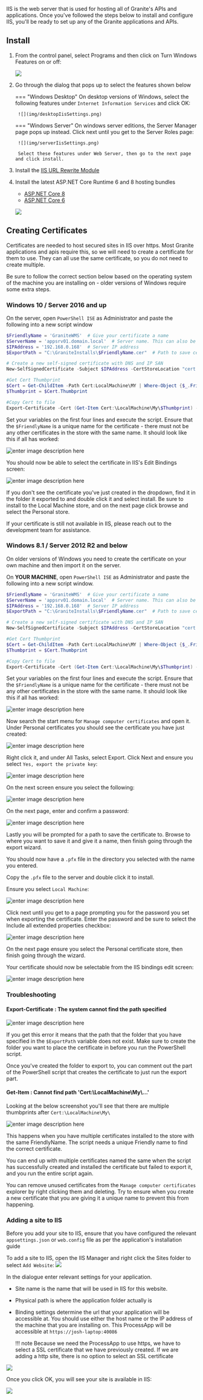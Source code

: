 IIS is the web server that is used for hosting all of Granite's APIs and applications.
Once you've followed the steps below to install and configure IIS, you'll be ready to set up any of the Granite applications and APIs.

## Install

1. From the control panel, select Programs and then click on Turn Windows Features on or off:

    ![](img/controlPanelWindowsFeatures.png)


2. Go through the dialog that pops up to select the features shown below

    === "Windows Desktop"
        On desktop versions of Windows, select the following features under `Internet Information Services` and click OK:

        ![](img/desktopIisSettings.png)

    === "Windows Server"
        On windows server editions, the Server Manager page pops up instead. Click next until you get to the Server Roles page:

        ![](img/serverIisSettings.png)

        Select these features under Web Server, then go to the next page and click install.

3. Install the [IIS URL Rewrite Module](https://download.microsoft.com/download/1/2/8/128E2E22-C1B9-44A4-BE2A-5859ED1D4592/rewrite_amd64_en-US.msi)

4. Install the latest ASP.NET Core Runtime 6 and 8 hosting bundles

    - [ASP.NET Core 8](https://dotnet.microsoft.com/en-us/download/dotnet/8.0)
    - [ASP.NET Core 6](https://dotnet.microsoft.com/en-us/download/dotnet/6.0)

    ![](img/hostingBundle.png)


## Creating Certificates

Certificates are needed to host secured sites in IIS over https. 
Most Granite applications and apis require this, so we will need to create a certificate for them to use.
They can all use the same certificate, so you do not need to create multiple.

Be sure to follow the correct section below based on the operating system of the machine you are installing on - older versions of Windows require some extra steps.

### Windows 10 / Server 2016 and up
On the server, open `PowerShell ISE` as Administrator and paste the following into a new script window

```powershell
$FriendlyName = 'GraniteWMS'  # Give your certificate a name
$ServerName = 'appsrv01.domain.local'  # Server name. This can also be just appsrv01
$IPAddress = '192.168.0.168'  # Server IP address
$ExportPath = "C:\GraniteInstalls\$FriendlyName.cer"  # Path to save certificate to

# Create a new self-signed certificate with DNS and IP SAN
New-SelfSignedCertificate -Subject $IPAddress -CertStoreLocation "cert:\LocalMachine\My" -FriendlyName $FriendlyName  -TextExtension @("2.5.29.17={text}dns=$ServerName &ipaddress=$IPAddress") 

#Get Cert Thumbprint
$Cert = Get-ChildItem -Path Cert:LocalMachine\MY | Where-Object {$_.FriendlyName -Match $FriendlyName} | Select-Object Thumbprint
$Thumbprint = $Cert.Thumbprint

#Copy Cert to file
Export-Certificate -Cert (Get-Item Cert:\LocalMachine\My\$Thumbprint) -FilePath $ExportPath
```

Set your variables on the first four lines and execute the script. Ensure that the `$FriendlyName` is a unique name for the certificate - there must not be any other certificates in the store with the same name. It should look like this if all has worked:

![enter image description here](img/certificate1.png)

You should now be able to select the certificate in IIS's Edit Bindings screen:

![enter image description here](img/certificate2.png)

If you don't see the certificate you've just created in the dropdown, find it in the folder it exported to and double click it and select install. Be sure to install to the Local Machine store, and on the next page click browse and select the Personal store.

If your certificate is still not available in IIS, please reach out to the development team for assistance.

### Windows 8.1 / Server 2012 R2 and below
On older versions of Windows you need to create the certificate on your own machine and then import it on the server.

On **YOUR MACHINE**, open `PowerShell ISE` as Administrator and paste the following into a new script window.

```powershell
$FriendlyName = 'GraniteWMS'  # Give your certificate a name
$ServerName = 'appsrv01.domain.local'  # Server name. This can also be just appsrv01
$IPAddress = '192.168.0.168'  # Server IP address
$ExportPath = "C:\GraniteInstalls\$FriendlyName.cer"  # Path to save certificate to

# Create a new self-signed certificate with DNS and IP SAN
New-SelfSignedCertificate -Subject $IPAddress -CertStoreLocation "cert:\LocalMachine\My" -FriendlyName $FriendlyName  -TextExtension @("2.5.29.17={text}dns=$ServerName &ipaddress=$IPAddress") 

#Get Cert Thumbprint
$Cert = Get-ChildItem -Path Cert:LocalMachine\MY | Where-Object {$_.FriendlyName -Match $FriendlyName} | Select-Object Thumbprint
$Thumbprint = $Cert.Thumbprint

#Copy Cert to file
Export-Certificate -Cert (Get-Item Cert:\LocalMachine\My\$Thumbprint) -FilePath $ExportPath
```

Set your variables on the first four lines and execute the script. Ensure that the `$FriendlyName` is a unique name for the certificate - there must not be any other certificates in the store with the same name. It should look like this if all has worked:

![enter image description here](img/certificate1.png)

Now search the start menu for `Manage computer certificates` and open it. Under Personal certificates you should see the certificate you have just created:

![enter image description here](img/certificate3.png)

Right click it, and under All Tasks, select Export. Click Next and ensure you select `Yes, export the private key`:

![enter image description here](img/certificate4.png)

On the next screen ensure you select the following:

![enter image description here](img/certificate5.png)

On the next page, enter and confirm a password:

![enter image description here](img/certificate6.png)

Lastly you will be prompted for a path to save the certificate to. Browse to where you want to save it and give it a name, then finish going through the export wizard.

You should now have a `.pfx` file in the directory you selected with the name you entered.

Copy the `.pfx` file to the server and double click it to install.

Ensure you select `Local Machine`:

![enter image description here](img/certificate7.png)

Click next until you get to a page prompting you for the password you set when exporting the certificate. Enter the password and be sure to select the Include all extended properties checkbox:

![enter image description here](img/certificate8.png)

On the next page ensure you select the Personal certificate store, then finish going through the wizard.

Your certificate should now be selectable from the IIS bindings edit screen:

![enter image description here](img/certificate2.png)

### Troubleshooting 

<h4>Export-Certificate : The system cannot find the path specified</h4>

![enter image description here](img/certTroubleshoot1.png)

If you get this error it means that the path that the folder that you have specified in the `$ExportPath` variable does not exist. Make sure to create the folder you want to place the certificate in before you run the PowerShell script.

Once you've created the folder to export to, you can comment out the part of the PowerShell script that creates the certificate to just run the export part.

<h4>Get-Item : Cannot find path 'Cert:\LocalMachine\My\...'</h4>

Looking at the below screenshot you'll see that there are multiple thumbprints after `Cert:\LocalMachine\My\`

![enter image description here](img/certTroubleshoot2.png)

This happens when you have multiple certificates installed to the store with the same FriendlyName. The script needs a unique Friendly name to find the correct certificate.

You can end up with multiple certificates named the same when the script has successfully created and installed the certificate but failed to export it, and you run the entire script again. 

You can remove unused certificates from the `Manage computer certificates` explorer by right clicking them and deleting. Try to ensure when you create a new certificate that you are giving it a unique name to prevent this from happening.

### Adding a site to IIS

Before you add your site to IIS, ensure that you have configured the relevant `appsettings.json` or `web.config` file as per the application's installation guide

To add a site to IIS, open the IIS Manager and right click the Sites folder to select `Add Website`:
![](img/iisAddASite.png)

In the dialogue enter relevant settings for your application. 

- Site name is the name that will be used in IIS for this website.
- Physical path is where the application folder actually is
- Binding settings determine the url that your application will be accessible at. 
You should use either the host name or the IP address of the machine that you are installing on. 
This ProcessApp will be accessible at `https://josh-laptop:40086`

    !!! note
        Because we need the ProcessApp to use https, we have to select a SSL certificate that we have previously created.
        If we are adding a http site, there is no option to select an SSL certificate

![](img/iisAddASite2.png)

Once you click OK, you will see your site is available in IIS:

![](img/iisAddASite3.png)
